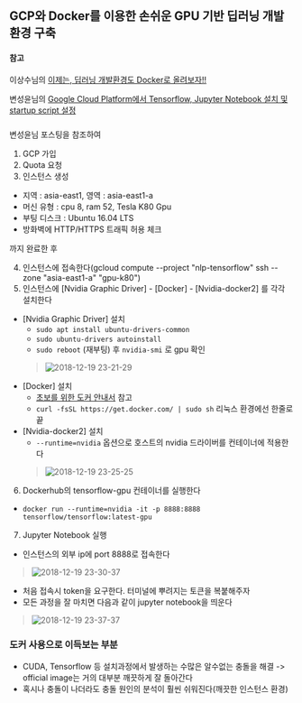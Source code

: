 ## GCP와 Docker를 이용한 손쉬운 GPU 기반 딥러닝 개발환경 구축

#### 참고
이상수님의 [이제는, 딥러닝 개발환경도 Docker로 올려보자!!](https://github.com/2sang/Moducon-Docker-tf-setup/blob/master/Docker-tensorflow-setup.pdf)

변성윤님의 [Google Cloud Platform에서 Tensorflow, Jupyter Notebook 설치 및 startup script 설정](https://zzsza.github.io/gcp/2018/06/14/install-tensorflow-jupyter-in-gcp/)

### 

변성윤님 포스팅을 참조하여 

1) GCP 가입 
2) Quota 요청
3) 인스턴스 생성
  - 지역 : asia-east1, 영역 : asia-east1-a
  - 머신 유형 : cpu 8, ram 52, Tesla K80 Gpu
  - 부팅 디스크 : Ubuntu 16.04 LTS
  - 방화벽에 HTTP/HTTPS 트래픽 허용 체크

까지 완료한 후 

4) 인스턴스에 접속한다(gcloud compute --project "nlp-tensorflow" ssh --zone "asia-east1-a" "gpu-k80")
5) 인스턴스에 [Nvidia Graphic Driver] - [Docker] - [Nvidia-docker2] 를 각각 설치한다
  - [Nvidia Graphic Driver] 설치
    - `sudo apt install ubuntu-drivers-common`
    - `sudo ubuntu-drivers autoinstall`
    - `sudo reboot` (재부팅) 후 `nvidia-smi` 로 gpu 확인 
    > ![2018-12-19 23-21-29](https://user-images.githubusercontent.com/38183218/50225819-e7545000-03e4-11e9-80de-d460367c1534.png)
  - [Docker] 설치
    - [초보를 위한 도커 안내서](https://subicura.com/2017/01/19/docker-guide-for-beginners-2.html) 참고
    - `curl -fsSL https://get.docker.com/ | sudo sh` 리눅스 환경에선 한줄로 끝
  - [Nvidia-docker2] 설치
    - `--runtime=nvidia` 옵션으로 호스트의 nvidia 드라이버를 컨테이너에 적용한다
    > ![2018-12-19 23-25-25](https://user-images.githubusercontent.com/38183218/50226003-6c3f6980-03e5-11e9-8c0c-6207cc1b081f.png)
6) Dockerhub의 tensorflow-gpu 컨테이너를 실행한다
  - `docker run --runtime=nvidia -it -p 8888:8888 tensorflow/tensorflow:latest-gpu`
  
7) Jupyter Notebook 실행
  - 인스턴스의 외부 ip에 port 8888로 접속한다
  > ![2018-12-19 23-30-37](https://user-images.githubusercontent.com/38183218/50226557-dc9aba80-03e6-11e9-90c2-94db7fe25d7c.png)
  - 처음 접속시 token을 요구한다. 터미널에 뿌려지는 토큰을 복붙해주자
  - 모든 과정을 잘 마치면 다음과 같이 jupyter notebook을 띄운다
  > ![2018-12-19 23-37-37](https://user-images.githubusercontent.com/38183218/50226743-5632a880-03e7-11e9-98b3-4074557bcf59.png)
  
### 도커 사용으로 이득보는 부분
- CUDA, Tensorflow 등 설치과정에서 발생하는 수많은 알수없는 충돌을 해결 -> official image는 거의 대부분 깨끗하게 잘 돌아간다
- 혹시나 충돌이 나더라도 충돌 원인의 분석이 훨씬 쉬워진다(깨끗한 인스턴스 환경)
